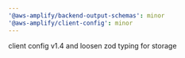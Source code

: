 ```yaml
---
'@aws-amplify/backend-output-schemas': minor
'@aws-amplify/client-config': minor
---
```


client config v1.4 and loosen zod typing for storage
